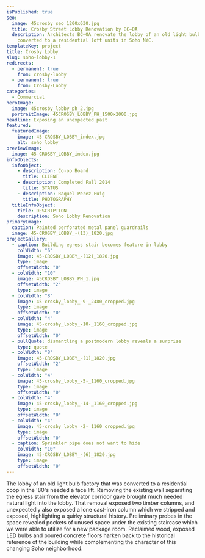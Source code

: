 ```yaml
---
isPublished: true
seo:
  image: 45crosby_seo_1200x630.jpg
  title: Crosby Street Lobby Renovation by BC—OA
  description: Architects BC—OA renovate the lobby of an old light bulb factory
    converted to a residential loft units in Soho NYC.
templateKey: project
title: Crosby Lobby
slug: soho-lobby-1
redirects:
  - permanent: true
    from: crosby-lobby
  - permanent: true
    from: Crosby-Lobby
categories:
  - Commercial
heroImage:
  image: 45crosby_lobby_ph_2.jpg
  portraitImage: 45CROSBY_LOBBY_PH_1500x2000.jpg
headline: Exposing an unexpected past
featured:
  featuredImage:
    image: 45-CROSBY_LOBBY_index.jpg
    alt: soho lobby
previewImage:
  image: 45-CROSBY_LOBBY_index.jpg
infoObjects:
  infoObject:
    - description: Co-op Board
      title: CLIENT
    - description: Completed Fall 2014
      title: STATUS
    - description: Raquel Perez-Puig
      title: PHOTOGRAPHY
  titleInfoObject:
    title: DESCRIPTION
    description: Soho Lobby Renovation
primaryImage:
  caption: Painted perforated metal panel guardrails
  image: 45-CROSBY_LOBBY_-(13)_1820.jpg
projectGallery:
  - caption: Building egress stair becomes feature in lobby
    colWidth: "6"
    image: 45-CROSBY_LOBBY_-(12)_1820.jpg
    type: image
    offsetWidth: "0"
  - colWidth: "10"
    image: 45CROSBY_LOBBY_PH_1.jpg
    offsetWidth: "2"
    type: image
  - colWidth: "8"
    image: 45-crosby_lobby_-9-_2480_cropped.jpg
    type: image
    offsetWidth: "0"
  - colWidth: "4"
    image: 45-crosby_lobby_-10-_1160_cropped.jpg
    type: image
    offsetWidth: "0"
  - pullQuote: dismantling a postmodern lobby reveals a surprise
    type: quote
  - colWidth: "8"
    image: 45-CROSBY_LOBBY_-(1)_1820.jpg
    offsetWidth: "2"
    type: image
  - colWidth: "4"
    image: 45-crosby_lobby_-5-_1160_cropped.jpg
    type: image
    offsetWidth: "0"
  - colWidth: "4"
    image: 45-crosby_lobby_-14-_1160_cropped.jpg
    type: image
    offsetWidth: "0"
  - colWidth: "4"
    image: 45-crosby_lobby_-2-_1160_cropped.jpg
    type: image
    offsetWidth: "0"
  - caption: Sprinkler pipe does not want to hide
    colWidth: "10"
    image: 45-CROSBY_LOBBY_-(6)_1820.jpg
    type: image
    offsetWidth: "0"
---
```


The lobby of an old light bulb factory that was converted to a residential coop in the '80's needed a face lift. Removing the existing wall separating the egress stair from the elevator corridor gave brought much needed natural light into the lobby. That removal exposed two timber columns, and unexpectedly also exposed a lone cast-iron column which we stripped and exposed, highlighting a quirky structural history. Preliminary probes in the space revealed pockets of unused space under the existing staircase which we were able to utilize for a new package room. Reclaimed wood, exposed LED bulbs and poured concrete floors harken back to the historical reference of the building while complementing the character of this changing Soho neighborhood.
